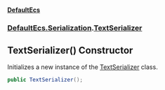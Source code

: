 #### [DefaultEcs](./index.md 'index')
### [DefaultEcs.Serialization](./DefaultEcs-Serialization.md 'DefaultEcs.Serialization').[TextSerializer](./DefaultEcs-Serialization-TextSerializer.md 'DefaultEcs.Serialization.TextSerializer')
## TextSerializer() Constructor
Initializes a new instance of the [TextSerializer](./DefaultEcs-Serialization-TextSerializer.md 'DefaultEcs.Serialization.TextSerializer') class.  
```csharp
public TextSerializer();
```
